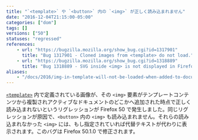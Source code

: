 ```yaml
---
title: "`<template>` や `<button>` 内の `<img>` が正しく読み込まれません"
date: "2016-12-04T21:15:00-05:00"
categories: ["dom"]
tags: []
versions: ["50"]
statuses: "regressed"
references:
    - url: "https://bugzilla.mozilla.org/show_bug.cgi?id=1317901"
      title: "Bug 1317901 - Cloned images from <template> do not load."
    - url: "https://bugzilla.mozilla.org/show_bug.cgi?id=1318889"
      title: "Bug 1318889 - SVG inside <img> is not displayed in Firefox 50"
aliases:
    - "/docs/2016/img-in-template-will-not-be-loaded-when-added-to-document/"
---
```

[`<template>`](https://developer.mozilla.org/ja/docs/Web/HTML/Element/template) 内で定義されている画像が、その `<img>` 要素がテンプレートコンテンツから複製されアクティブなドキュメントのどこかへ追加された時点で正しく読み込まれないというリグレッションが Firefox 50 で発生しました。同じリグレッションが原因で、`<button>` 内の `<img>` も読み込まれません。それらの読み込まれなかった `<img>` には、もし指定されていれば代替テキストが代わりに表示されます。このバグは Firefox 50.1.0 で修正されます。
